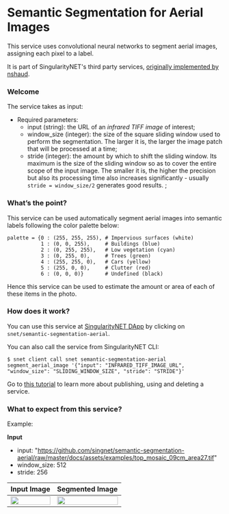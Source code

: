 [issue-template]: ../../../issues/new?template=BUG_REPORT.md
[feature-template]: ../../../issues/new?template=FEATURE_REQUEST.md

<!--
<a href="https://singularitynet.io/">
<img align="right" src="../assets/logo/singularityNETblue.png" alt="drawing" width="160"/>
</a>
-->

# Semantic Segmentation for Aerial Images

This service uses convolutional neural networks to segment aerial images, assigning each pixel to a label.

It is part of SingularityNET's third party services, [originally implemented by nshaud](https://github.com/nshaud/DeepNetsForEO).

### Welcome

The service takes as input:
- Required parameters:
    - input (string): the URL of an *infrared TIFF image* of interest;
    - window_size (integer): the size of the square sliding window used to perform the segmentation. The larger it is, the larger the image patch that will be processed at a time;
    - stride (integer): the amount by which to shift the sliding window. Its maximum is the size of the sliding window so as to cover the entire scope of the input image. The smaller it is, the higher the precision but also its processing time also increases significantly - usually `stride = window_size/2` generates good results. ;

### What’s the point?

This service can be used automatically segment aerial images into semantic labels following the color palette below:
```
palette = {0 : (255, 255, 255), # Impervious surfaces (white)
           1 : (0, 0, 255),     # Buildings (blue)
           2 : (0, 255, 255),   # Low vegetation (cyan)
           3 : (0, 255, 0),     # Trees (green)
           4 : (255, 255, 0),   # Cars (yellow)
           5 : (255, 0, 0),     # Clutter (red)
           6 : (0, 0, 0)}       # Undefined (black)
```

Hence this service can be used to estimate the amount or area of each of these items in the photo.

### How does it work?

You can use this service at [SingularityNET DApp](http://beta.singularitynet.io/) by clicking on `snet/semantic-segmentation-aerial`.

You can also call the service from SingularityNET CLI:

```
$ snet client call snet semantic-segmentation-aerial segment_aerial_image '{"input": "INFRARED_TIFF_IMAGE_URL", "window_size": "SLIDING_WINDOW_SIZE", "stride": "STRIDE"}'
```

Go to [this tutorial](https://dev.singularitynet.io/tutorials/publish/) to learn more about publishing, using and deleting a service.

### What to expect from this service?

Example:

**Input**

- input: "https://github.com/singnet/semantic-segmentation-aerial/raw/master/docs/assets/examples/top_mosaic_09cm_area27.tif"
- window_size: 512
- stride: 256

Input Image                          | Segmented Image
:-----------------------------------:|:-------------------------:
<img width="100%" src="assets/users_guide/top_mosaic_09cm_area27.png"> | <img width="100%" src="assets/users_guide/segmented_image.png">
